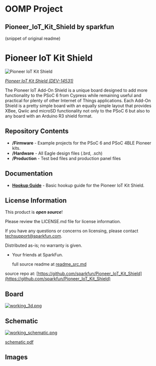 # OOMP Project  
## Pioneer_IoT_Kit_Shield  by sparkfun  
  
(snippet of original readme)  
  
Pioneer IoT Kit Shield  
======================  
  
![Pioneer IoT Kit Shield](https://cdn.sparkfun.com/assets/parts/1/2/6/2/0/14531-Pioneer_Kit_Add-On_Shield-01.jpg)  
  
[*Pioneer IoT Kit Shield (DEV-14531)*](https://www.sparkfun.com/products/14531)  
  
The Pioneer IoT Add-On Shield is a unique board designed to add more functionality to the PSoC 6 from Cypress while remaining useful and practical for plenty of other Internet of Things applications. Each Add-On Shield is a pretty simple board with an equally simple layout that provides XBee, Qwiic and microSD functionality not only to the PSoC 6 but also to any board with an Arduino R3 shield format.  
  
Repository Contents  
-------------------  
  
* **/Firmware** - Example projects for the PSoC 6 and PSoC 4BLE Pioneer kits.  
* **/Hardware** - All Eagle design files (.brd, .sch)  
* **/Production** - Test bed files and production panel files  
  
Documentation  
--------------  
* **[Hookup Guide](https://learn.sparkfun.com/tutorials/using-the-psoc-6-pioneer-board-with-the-pioneer-iot-add-on-shield)** - Basic hookup guide for the Pioneer IoT Kit Shield.  
  
License Information  
-------------------  
  
This product is _**open source**_!   
  
Please review the LICENSE.md file for license information.   
  
If you have any questions or concerns on licensing, please contact techsupport@sparkfun.com.  
  
Distributed as-is; no warranty is given.  
  
- Your friends at SparkFun.  
  
  full source readme at [readme_src.md](readme_src.md)  
  
source repo at: [https://github.com/sparkfun/Pioneer_IoT_Kit_Shield](https://github.com/sparkfun/Pioneer_IoT_Kit_Shield)  
## Board  
  
[![working_3d.png](working_3d_600.png)](working_3d.png)  
## Schematic  
  
[![working_schematic.png](working_schematic_600.png)](working_schematic.png)  
  
[schematic pdf](working_schematic.pdf)  
## Images  
